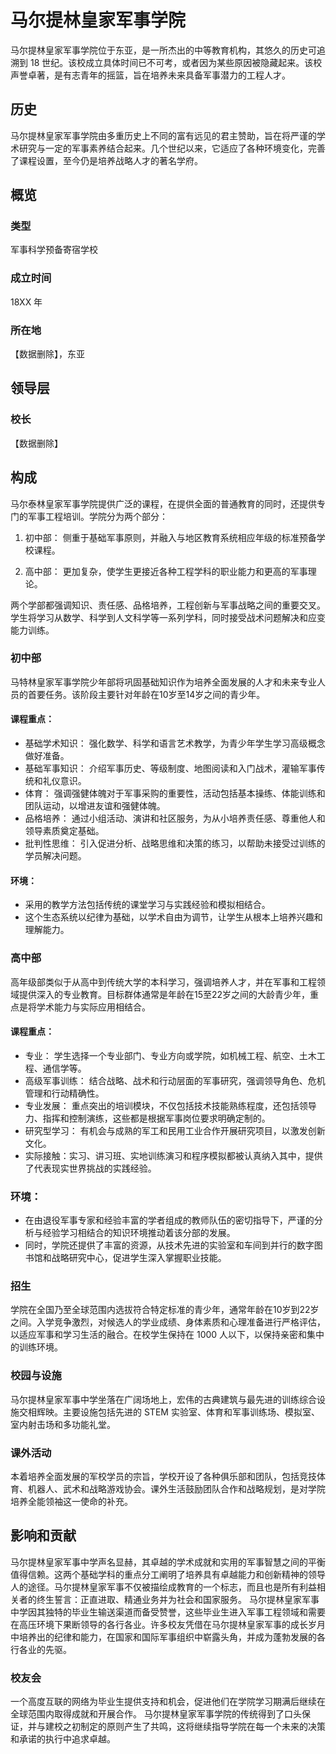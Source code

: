 # 马尔提林皇家军事学院

马尔提林皇家军事学院位于东亚，是一所杰出的中等教育机构，其悠久的历史可追溯到 18 世纪。该校成立具体时间已不可考，或者因为某些原因被隐藏起来。该校声誉卓著，是有志青年的摇篮，旨在培养未来具备军事潜力的工程人才。

## 历史
马尔提林皇家军事学院由多重历史上不同的富有远见的君主赞助，旨在将严谨的学术研究与一定的军事素养结合起来。几个世纪以来，它适应了各种环境变化，完善了课程设置，至今仍是培养战略人才的著名学府。

## 概览

### 类型
军事科学预备寄宿学校

### 成立时间
18XX 年

### 所在地
【数据删除】，东亚

## 领导层

### 校长
【数据删除】

## 构成
马尔泰林皇家军事学院提供广泛的课程，在提供全面的普通教育的同时，还提供专门的军事工程培训。学院分为两个部分：

1. 初中部： 侧重于基础军事原则，并融入与地区教育系统相应年级的标准预备学校课程。
   
2. 高中部： 更加复杂，使学生更接近各种工程学科的职业能力和更高的军事理论。

两个学部都强调知识、责任感、品格培养，工程创新与军事战略之间的重要交叉。学生将学习从数学、科学到人文科学等一系列学科，同时接受战术问题解决和应变能力训练。

### 初中部
马特林皇家军事学院少年部将巩固基础知识作为培养全面发展的人才和未来专业人员的首要任务。该阶段主要针对年龄在10岁至14岁之间的青少年。

#### 课程重点：
- 基础学术知识： 强化数学、科学和语言艺术教学，为青少年学生学习高级概念做好准备。
- 基础军事知识： 介绍军事历史、等级制度、地图阅读和入门战术，灌输军事传统和礼仪意识。
- 体育： 强调强健体魄对于军事采购的重要性，活动包括基本操练、体能训练和团队运动，以增进友谊和强健体魄。
- 品格培养： 通过小组活动、演讲和社区服务，为从小培养责任感、尊重他人和领导素质奠定基础。
- 批判性思维： 引入促进分析、战略思维和决策的练习，以帮助未接受过训练的学员解决问题。

#### 环境：
- 采用的教学方法包括传统的课堂学习与实践经验和模拟相结合。
- 这个生态系统以纪律为基础，以学术自由为调节，让学生从根本上培养兴趣和理解能力。

### 高中部
高年级部类似于从高中到传统大学的本科学习，强调培养人才，并在军事和工程领域提供深入的专业教育。目标群体通常是年龄在15至22岁之间的大龄青少年，重点是将学术能力与实际应用相结合。

#### 课程重点：
- 专业： 学生选择一个专业部门、专业方向或学院，如机械工程、航空、土木工程、通信学等。
- 高级军事训练： 结合战略、战术和行动层面的军事研究，强调领导角色、危机管理和行动精确性。
- 专业发展： 重点突出的培训模块，不仅包括技术技能熟练程度，还包括领导力、指挥和控制演练，这些都是根据军事岗位要求明确定制的。
- 研究型学习： 有机会与成熟的军工和民用工业合作开展研究项目，以激发创新文化。
- 实际接触：实习、讲习班、实地训练演习和程序模拟都被认真纳入其中，提供了代表现实世界挑战的实践经验。

### 环境：
- 在由退役军事专家和经验丰富的学者组成的教师队伍的密切指导下，严谨的分析与经验学习相结合的知识环境推动着该分部的发展。
- 同时，学院还提供了丰富的资源，从技术先进的实验室和车间到并行的数字图书馆和战略研究中心，促进学生深入掌握职业技能。

### 招生
学院在全国乃至全球范围内选拔符合特定标准的青少年，通常年龄在10岁到22岁之间。入学竞争激烈，对候选人的学业成绩、身体素质和心理准备进行严格评估，以适应军事和学习生活的融合。在校学生保持在 1000 人以下，以保持亲密和集中的训练环境。

### 校园与设施
马尔提林皇家军事中学坐落在广阔场地上，宏伟的古典建筑与最先进的训练综合设施交相辉映。主要设施包括先进的 STEM 实验室、体育和军事训练场、模拟室、室内射击场和多功能礼堂。

### 课外活动
本着培养全面发展的军校学员的宗旨，学校开设了各种俱乐部和团队，包括竞技体育、机器人、武术和战略游戏协会。课外生活鼓励团队合作和战略规划，是对学院培养全能领袖这一使命的补充。

## 影响和贡献
马尔提林皇家军事中学声名显赫，其卓越的学术成就和实用的军事智慧之间的平衡值得信赖。这两个基础学科的重点分工阐明了培养具有卓越能力和创新精神的领导人的途径。马尔提林皇家军事不仅被描绘成教育的一个标志，而且也是所有利益相关者的终生誓言：正直进取、精通业务并为社会和国家服务。
马尔提林皇家军事中学因其独特的毕业生输送渠道而备受赞誉，这些毕业生进入军事工程领域和需要在高压环境下果断领导的各行各业。许多校友凭借在马尔提林皇家军事的成长岁月中培养出的纪律和能力，在国家和国际军事组织中崭露头角，并成为蓬勃发展的各行各业的先驱。

### 校友会
一个高度互联的网络为毕业生提供支持和机会，促进他们在学院学习期满后继续在全球范围内取得成就和开展合作。
马尔提林皇家军事学院的传统得到了口头保证，并与建校之初制定的原则产生了共鸣，这将继续指导学院在每一个未来的决策和承诺的执行中追求卓越。